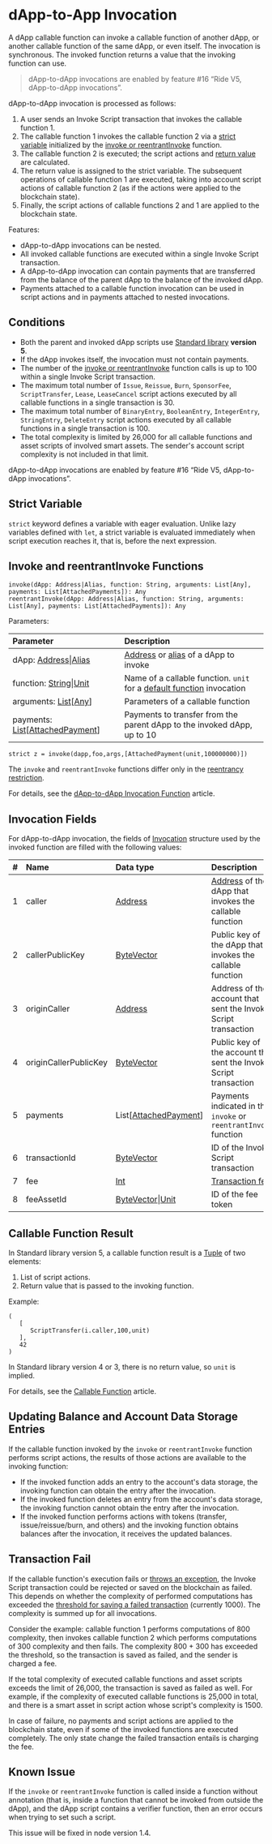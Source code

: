 # dApp-to-App Invocation

A dApp callable function can invoke a callable function of another dApp, or another callable function of the same dApp, or even itself. The invocation is synchronous. The invoked function returns a value that the invoking function can use.

> dApp-to-dApp invocations are enabled by feature #16 “Ride V5, dApp-to-dApp invocations”.

dApp-to-dApp invocation is processed as follows:

1. A user sends an Invoke Script transaction that invokes the callable function 1.
2. The callable function 1 invokes the callable function 2 via a [strict variable](#strict-variable) initialized by the [invoke or reentrantInvoke](#invoke) function.
3. The callable function 2 is executed; the script actions and [return value](#callable-function-result) are calculated.
4. The return value is assigned to the strict variable. The subsequent operations of callable function 1 are executed, taking into account script actions of callable function 2 (as if the actions were applied to the blockchain state).
5. Finally, the script actions of callable functions 2 and 1 are applied to the blockchain state.

Features:

* dApp-to-dApp invocations can be nested.
* All invoked callable functions are executed within a single Invoke Script transaction.
* A dApp-to-dApp invocation can contain payments that are transferred from the balance of the parent dApp to the balance of the invoked dApp.
* Payments attached to a callable function invocation can be used in script actions and in payments attached to nested invocations.

## Conditions

* Both the parent and invoked dApp scripts use [Standard library](/en/ride/script/standard-library) **version 5**.
* If the dApp invokes itself, the invocation must not contain payments.
* The number of the [invoke or reentrantInvoke](#invoke) function calls is up to 100 within a single Invoke Script transaction.
* The maximum total number of `Issue`, `Reissue`, `Burn`, `SponsorFee`, `ScriptTransfer`, `Lease`, `LeaseCancel` script actions executed by all callable functions in a single transaction is 30.
* The maximum total number of `BinaryEntry`, `BooleanEntry`, `IntegerEntry`, `StringEntry`, `DeleteEntry` script actions executed by all callable functions in a single transaction is 100.
* The total complexity is limited by 26,000 for all callable functions and asset scripts of involved smart assets. The sender's account script complexity is not included in that limit.

dApp-to-dApp invocations are enabled by feature #16 “Ride V5, dApp-to-dApp invocations”.

<!-- > Continued computations and dApp-to-dApp invocation are mutually exclusive, that is, they cannot be initiated by the same transaction.-->

## Strict Variable

`strict` keyword defines a variable with eager evaluation. Unlike lazy variables defined with `let`, a strict variable is evaluated immediately when script execution reaches it, that is, before the next expression.

## Invoke and reentrantInvoke<a id="invoke"></a> Functions

```
invoke(dApp: Address|Alias, function: String, arguments: List[Any], payments: List[AttachedPayments]): Any
reentrantInvoke(dApp: Address|Alias, function: String, arguments: List[Any], payments: List[AttachedPayments]): Any
```

Parameters:

| Parameter | Description |
| :--- | :--- |
| dApp: [Address](/en/ride/structures/common-structures/address)&#124;[Alias](/en/ride/structures/common-structures/alias) | [Address](/en/blockchain/account/address) or [alias](/en/blockchain/account/alias) of a dApp to invoke |
| function: [String](/en/ride/data-types/string)&#124;[Unit](/en/ride/data-types/unit) | Name of a callable function. `unit` for a [default function](/en/ride/functions/callable-function#default-callable-function) invocation |
| arguments: [List](/en/ride/data-types/list)[[Any](/en/ride/data-types/any)] | Parameters of a callable function |
| payments: [List](/en/ride/data-types/list)[[AttachedPayment](/en/ride/structures/common-structures/attached-payment)] | Payments to transfer from the parent dApp to the invoked dApp, up to 10 |

```
strict z = invoke(dapp,foo,args,[AttachedPayment(unit,100000000)])
```

The `invoke` and `reentrantInvoke` functions differ only in the [reentrancy restriction](/en/ride/functions/built-in-functions/dapp-to-dapp#reentrancy).

For details, see the [dApp-to-dApp Invocation Function](/en/ride/functions/built-in-functions/dapp-to-dapp) article.

## Invocation Fields

For dApp-to-dApp invocation, the fields of [Invocation](/en/ride/structures/common-structures/invocation) structure used by the invoked function are filled with the following values:

|   #   | Name | Data type | Description |
| :--- | :--- | :--- | :--- |
| 1 | caller | [Address](/en/ride/structures/common-structures/address) | [Address](/en/blockchain/account/) of the dApp that invokes the callable function |
| 2 | callerPublicKey | [ByteVector](/en/ride/data-types/byte-vector) | Public key of the dApp that invokes the callable function |
| 3 | originCaller | [Address](/en/ride/structures/common-structures/address) | Address of the account that sent the Invoke Script transaction |
| 4 | originCallerPublicKey | [ByteVector](/en/ride/data-types/byte-vector) | Public key of the account that sent the Invoke Script transaction |
| 5 | payments | List[[AttachedPayment](/en/ride/structures/common-structures/attached-payment)] | Payments indicated in the `invoke` or `reentrantInvoke` function |
| 6 | transactionId | [ByteVector](/en/ride/data-types/byte-vector) | ID of the Invoke Script transaction |
| 7 | fee | [Int](/en/ride/data-types/int) | [Transaction fee](/en/blockchain/transaction/transaction-fee) |
| 8 | feeAssetId | [ByteVector](/en/ride/data-types/byte-vector)&#124;[Unit](/en/ride/data-types/unit) | ID of the fee token |

## Callable Function Result

In Standard library version 5, a callable function result is a [Tuple](/en/ride/data-types/tuple) of two elements:

1. List of script actions.
2. Return value that is passed to the invoking function.

Example:

```
(
   [
      ScriptTransfer(i.caller,100,unit)
   ],
   42
)
```

In Standard library version 4 or 3, there is no return value, so `unit` is implied.

For details, see the [Callable Function](/en/ride/functions/callable-function) article.

## Updating Balance and Account Data Storage Entries

If the callable function invoked by the `invoke` or `reentrantInvoke` function performs script actions, the results of those actions are available to the invoking function:
* If the invoked function adds an entry to the account's data storage, the invoking function can obtain the entry after the invocation.
* If the invoked function deletes an entry from the account's data storage, the invoking function cannot obtain the entry after the invocation.
* If the invoked function performs actions with tokens (transfer, issue/reissue/burn, and others) and the invoking function obtains balances after the invocation, it receives the updated balances.

## Transaction Fail

If the callable function's execution fails or [throws an exception](/en/ride/functions/built-in-functions/exception-functions), the Invoke Script transaction could be rejected or saved on the blockchain as failed. This depends on whether the complexity of performed computations has exceeded the [threshold for saving a failed transaction](/en/ride/limits/) (currently 1000). The complexity is summed up for all invocations.

Consider the example: callable function 1 performs computations of 800 complexity, then invokes callable function 2 which performs computations of 300 complexity and then fails. The complexity 800 + 300 has exceeded the threshold, so the transaction is saved as failed, and the sender is charged a fee.

If the total complexity of executed callable functions and asset scripts exceeds the limit of 26,000, the transaction is saved as failed as well. For example, if the complexity of executed callable functions is 25,000 in total, and there is a smart asset in script action whose script's complexity is 1500.

In case of failure, no payments and script actions are applied to the blockchain state, even if some of the invoked functions are executed completely. The only state change the failed transaction entails is charging the fee.

## Known Issue

If the `invoke` or `reentrantInvoke` function is called inside a function without annotation (that is, inside a function that cannot be invoked from outside the dApp), and the dApp script contains a verifier function, then an error occurs when trying to set such a script.

This issue will be fixed in node version 1.4.
